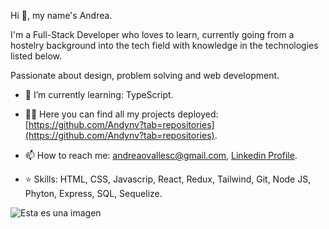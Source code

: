 Hi 👋, my name's Andrea.

I'm a Full-Stack Developer who loves to learn, currently going from a hostelry background into the tech field with knowledge in the technologies listed below.

Passionate about design, problem solving and web development.

- 🌱 I’m currently learning: TypeScript.

- 👨‍💻 Here you can find all my projects deployed: [https://github.com/Andynv?tab=repositories](https://github.com/Andynv?tab=repositories).

- 📫 How to reach me: andreaovallesc@gmail.com, [Linkedin Profile](https://www.linkedin.com/in/andrea-ovalles-developer/).

- ⭐ Skills: HTML, CSS, Javascrip, React, Redux, Tailwind, Git, Node JS, Phyton, Express, SQL, Sequelize.

![Esta es una imagen](https://cdn.dribbble.com/users/5448869/screenshots/11964344/media/7c1a55db92d1d015c51ad7595a2b82ff.png?compress=1&resize=800x600&vertical=top)
